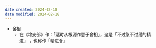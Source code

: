 ```yaml
---
date created: 2024-02-18
date modified: 2024-02-18
---
```

- 舍相
    - 在《增支部》作：「适时从根源作意于舍相」，这是「不过急不过缓的精进」 ，也称作「精进舍」
